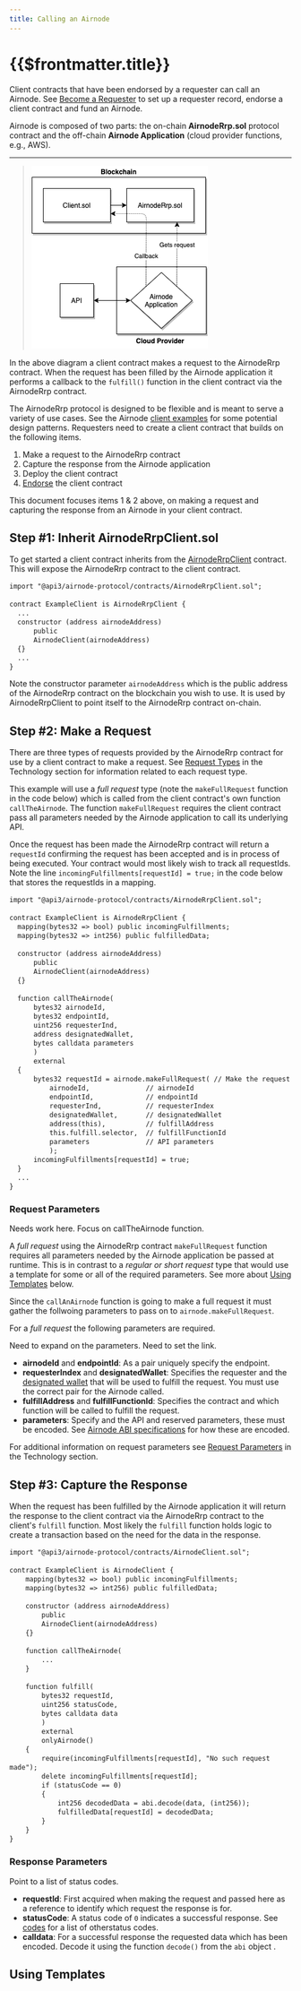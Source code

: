 ```yaml
---
title: Calling an Airnode
---
```


# {{$frontmatter.title}}

<TocHeader />
<TOC class="table-of-contents" :include-level="[2,3]" />


Client contracts that have been endorsed by a requester can call an Airnode. See [Become a Requester](become-a-requester.md) to set up a requester record, endorse a client contract and fund an Airnode.

Airnode is composed of two parts: the on-chain **AirnodeRrp.sol** protocol contract and the off-chain **Airnode Application** (cloud provider functions, e.g., AWS).

---
  >![call](../assets/images/call-an-airnode.png)

  In the above diagram a client contract makes a request to the AirnodeRrp contract. When the request has been filled by the Airnode application it performs a  callback to the  `fulfill()` function in the client contract via the AirnodeRrp contract.

The AirnodeRrp protocol is designed to be flexible and is meant to serve a variety of use cases. See the Airnode [client examples](https://github.com/api3dao/airnode-starter/blob/main/contracts/ExampleClient.sol) for some potential design patterns. Requesters need to create a client contract that builds on the following items.

1. Make a request to the AirnodeRrp contract
2. Capture the response from the Airnode application
3. Deploy the client contract
4. [Endorse](become-a-requester.md#part-2-endorse-client-contracts) the client contract

This document focuses items 1 & 2 above, on making a request and capturing the response from an Airnode in  your client contract.

## Step #1: Inherit AirnodeRrpClient.sol

To get started a client contract inherits from the [AirnodeRrpClient](https://github.com/api3dao/airnode/blob/master/packages/protocol/contracts/AirnodeRrpClient.sol) contract. This will expose the AirnodeRrp contract to the client contract.

```solidity
import "@api3/airnode-protocol/contracts/AirnodeRrpClient.sol";

contract ExampleClient is AirnodeRrpClient {
  ...
  constructor (address airnodeAddress)
      public
      AirnodeClient(airnodeAddress)
  {}
  ...
}
```
Note the constructor parameter `airnodeAddress` which is the public address of the AirnodeRrp contract on the blockchain you wish to use. It is used by AirnodeRrpClient to point itself to the AirnodeRrp contract on-chain.


## Step #2: Make a Request

There are three types of requests provided by the AirnodeRrp contract for use by a client contract to make a request. See [Request Types](../reference/protocols/request-response/request.html#request-types) in the Technology section for information related to each request type. 

This example will use a _full request_ type (note the `makeFullRequest` function in the code below) which is called from the client contract's own function `callTheAirnode`. The function `makeFullRequest` requires the client contract pass all parameters needed by the Airnode application to call its underlying API.

Once the request has been made the AirnodeRrp contract will return a `requestId` confirming the request has been accepted and is in process of being executed. Your contract would most likely wish to track all requestIds. Note the line `incomingFulfillments[requestId] = true;` in the code below that stores the requestIds in a mapping.

```solidity
import "@api3/airnode-protocol/contracts/AirnodeRrpClient.sol";

contract ExampleClient is AirnodeRrpClient {
  mapping(bytes32 => bool) public incomingFulfillments;
  mapping(bytes32 => int256) public fulfilledData;

  constructor (address airnodeAddress)
      public
      AirnodeClient(airnodeAddress)
  {}

  function callTheAirnode(
      bytes32 airnodeId,
      bytes32 endpointId,
      uint256 requesterInd,
      address designatedWallet,
      bytes calldata parameters
      )
      external
  {
      bytes32 requestId = airnode.makeFullRequest( // Make the request 
          airnodeId,              // airnodeId
          endpointId,             // endpointId
          requesterInd,           // requesterIndex
          designatedWallet,       // designatedWallet
          address(this),          // fulfillAddress
          this.fulfill.selector,  // fulfillFunctionId
          parameters              // API parameters
          );
      incomingFulfillments[requestId] = true;
  }
  ...
}
```

### Request Parameters

<Todo>

Needs work here. Focus on callTheAirnode function.

</Todo>

A _full request_ using the AirnodeRrp contract `makeFullRequest` function requires all parameters needed by the Airnode application be passed at runtime. This is in contrast to a _regular or short request_ type that would use a template for some or all of the required parameters. See more about [Using Templates](call-an-airnode.md#using-templates) below.

Since the `callAnAirnode` function is going to make a full request it must gather the follwoing parameters to pass on to `airnode.makeFullRequest`.

For a _full request_ the following parameters are required.

<Todo>

Need to expand on the parameters. Need to set the link.

</Todo>

- **airnodeId** and **endpointId**: As a pair uniquely specify the endpoint.
- **requesterIndex** and **designatedWallet**: Specifies the requester and the [designated wallet](become-a-requester.md#part-3-funding-airnodes) that will be used to fulfill the request. You must use the correct pair for the Airnode called.
- **fulfillAddress** and **fulfillFunctionId**: Specifies the contract and which function will be called to fulfill the request.
- **parameters**: Specify and the API and reserved parameters, these must be encoded. See [Airnode ABI specifications]() for how these are encoded.

For additional information on request parameters see [Request Parameters](../reference/protocols/request-response/request.html#request-parameters) in the Technology section.

## Step #3: Capture the Response

When the request has been fulfilled by the Airnode application it will return the response to the client contract via the AirnodeRrp contract to the client's `fulfill` function. Most likely the `fulfill` function holds logic to create a transaction based on the need for the data in the response.

```solidity
import "@api3/airnode-protocol/contracts/AirnodeClient.sol";

contract ExampleClient is AirnodeClient {
    mapping(bytes32 => bool) public incomingFulfillments;
    mapping(bytes32 => int256) public fulfilledData;

    constructor (address airnodeAddress)
        public
        AirnodeClient(airnodeAddress)
    {}

    function callTheAirnode(
        ...
    }

    function fulfill(
        bytes32 requestId,
        uint256 statusCode,
        bytes calldata data
        )
        external
        onlyAirnode()
    {
        require(incomingFulfillments[requestId], "No such request made");
        delete incomingFulfillments[requestId];
        if (statusCode == 0)
        {
            int256 decodedData = abi.decode(data, (int256));
            fulfilledData[requestId] = decodedData;
        }
    }
}
```

### Response Parameters

<Todo>

Point to a list of status codes.

</Todo>

- **requestId**: First acquired when making the request and passed here as a reference to identify which request the response is for.
- **statusCode**: A status code of `0` indicates a successful response. See [codes]() for a list of otherstatus codes.
- **calldata**: For a successful response the requested data which has been encoded. Decode it using the function `decode()` from the `abi` object .


## Using Templates


